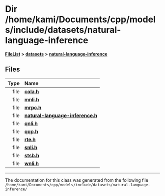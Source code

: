

# Dir /home/kami/Documents/cpp/models/include/datasets/natural-language-inference



[**FileList**](files.md) **>** [**datasets**](dir_29ff4802398ba4a572b958e731c7adb4.md) **>** [**natural-language-inference**](dir_cecfbd08ba907cb0c98c6ffe5c1549f6.md)












## Files

| Type | Name |
| ---: | :--- |
| file | [**cola.h**](cola_8h.md) <br> |
| file | [**mnli.h**](mnli_8h.md) <br> |
| file | [**mrpc.h**](mrpc_8h.md) <br> |
| file | [**natural-language-inference.h**](natural-language-inference_8h.md) <br> |
| file | [**qnli.h**](qnli_8h.md) <br> |
| file | [**qqp.h**](qqp_8h.md) <br> |
| file | [**rte.h**](rte_8h.md) <br> |
| file | [**snli.h**](snli_8h.md) <br> |
| file | [**stsb.h**](stsb_8h.md) <br> |
| file | [**wnli.h**](wnli_8h.md) <br> |



























































------------------------------
The documentation for this class was generated from the following file `/home/kami/Documents/cpp/models/include/datasets/natural-language-inference/`

